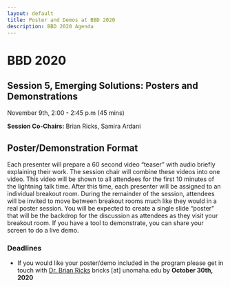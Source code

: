 ```yaml
---
layout: default
title: Poster and Demos at BBD 2020
description: BBD 2020 Agenda
---
```


# BBD 2020

## Session 5, Emerging Solutions: Posters and Demonstrations
November 9th, 2:00 - 2:45 p.m (45 mins)  

**Session Co-Chairs:** Brian Ricks, Samira Ardani

## Poster/Demonstration Format

Each presenter will prepare a 60 second video “teaser” with audio briefly explaining their work. The session chair will combine these videos into one video. This video will be shown to all attendees for the first 10 minutes of the lightning talk time. After this time, each presenter will be assigned to an individual breakout room. During the remainder of the session, attendees will be invited to move between breakout rooms much like they would in a real poster session. You will be expected to create a single slide “poster” that will be the backdrop for the discussion as attendees as they visit your breakout room. If you have a tool to demonstrate, you can share your screen to do a live demo.

### Deadlines

- If you would like your poster/demo included in the program please get in touch with [Dr. Brian Ricks](https://www.unomaha.edu/college-of-information-science-and-technology/about/faculty-staff/brian-ricks.php) bricks [at] unomaha.edu by **October 30th, 2020**
